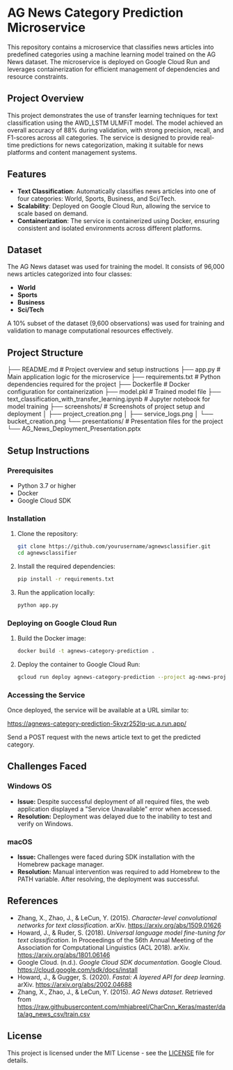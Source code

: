 # AG News Category Prediction Microservice

This repository contains a microservice that classifies news articles into predefined categories using a machine learning model trained on the AG News dataset. The microservice is deployed on Google Cloud Run and leverages containerization for efficient management of dependencies and resource constraints.

## Project Overview

This project demonstrates the use of transfer learning techniques for text classification using the AWD_LSTM ULMFiT model. The model achieved an overall accuracy of 88% during validation, with strong precision, recall, and F1-scores across all categories. The service is designed to provide real-time predictions for news categorization, making it suitable for news platforms and content management systems.

## Features

- **Text Classification**: Automatically classifies news articles into one of four categories: World, Sports, Business, and Sci/Tech.
- **Scalability**: Deployed on Google Cloud Run, allowing the service to scale based on demand.
- **Containerization**: The service is containerized using Docker, ensuring consistent and isolated environments across different platforms.

## Dataset

The AG News dataset was used for training the model. It consists of 96,000 news articles categorized into four classes:

- **World**
- **Sports**
- **Business**
- **Sci/Tech**

A 10% subset of the dataset (9,600 observations) was used for training and validation to manage computational resources effectively.

## Project Structure

├── README.md # Project overview and setup instructions ├── app.py # Main application logic for the microservice ├── requirements.txt # Python dependencies required for the project ├── Dockerfile # Docker configuration for containerization ├── model.pkl # Trained model file ├── text_classification_with_transfer_learning.ipynb # Jupyter notebook for model training ├── screenshots/ # Screenshots of project setup and deployment │ ├── project_creation.png │ ├── service_logs.png │ └── bucket_creation.png └── presentations/ # Presentation files for the project └── AG_News_Deployment_Presentation.pptx


## Setup Instructions

### Prerequisites

- Python 3.7 or higher
- Docker
- Google Cloud SDK

### Installation

1. Clone the repository:

    ```bash
    git clone https://github.com/yourusername/agnewsclassifier.git
    cd agnewsclassifier
    ```

2. Install the required dependencies:

    ```bash
    pip install -r requirements.txt
    ```

3. Run the application locally:

    ```bash
    python app.py
    ```

### Deploying on Google Cloud Run

1. Build the Docker image:

    ```bash
    docker build -t agnews-category-prediction .
    ```

2. Deploy the container to Google Cloud Run:

    ```bash
    gcloud run deploy agnews-category-prediction --project ag-news-project-432100 --source . --region us-central1 --allow-unauthenticated --memory=1024Mi
    ```

### Accessing the Service

Once deployed, the service will be available at a URL similar to:

https://agnews-category-prediction-5kvzr252lq-uc.a.run.app/


Send a POST request with the news article text to get the predicted category.

## Challenges Faced

### Windows OS

- **Issue:** Despite successful deployment of all required files, the web application displayed a "Service Unavailable" error when accessed.
- **Resolution:** Deployment was delayed due to the inability to test and verify on Windows.

### macOS

- **Issue:** Challenges were faced during SDK installation with the Homebrew package manager.
- **Resolution:** Manual intervention was required to add Homebrew to the PATH variable. After resolving, the deployment was successful.

## References

- Zhang, X., Zhao, J., & LeCun, Y. (2015). *Character-level convolutional networks for text classification*. arXiv. https://arxiv.org/abs/1509.01626
- Howard, J., & Ruder, S. (2018). *Universal language model fine-tuning for text classification*. In Proceedings of the 56th Annual Meeting of the Association for Computational Linguistics (ACL 2018). arXiv. https://arxiv.org/abs/1801.06146
- Google Cloud. (n.d.). *Google Cloud SDK documentation*. Google Cloud. https://cloud.google.com/sdk/docs/install
- Howard, J., & Gugger, S. (2020). *Fastai: A layered API for deep learning*. arXiv. https://arxiv.org/abs/2002.04688
- Zhang, X., Zhao, J., & LeCun, Y. (2015). *AG News dataset*. Retrieved from https://raw.githubusercontent.com/mhjabreel/CharCnn_Keras/master/data/ag_news_csv/train.csv

## License

This project is licensed under the MIT License - see the [LICENSE](LICENSE) file for details.
